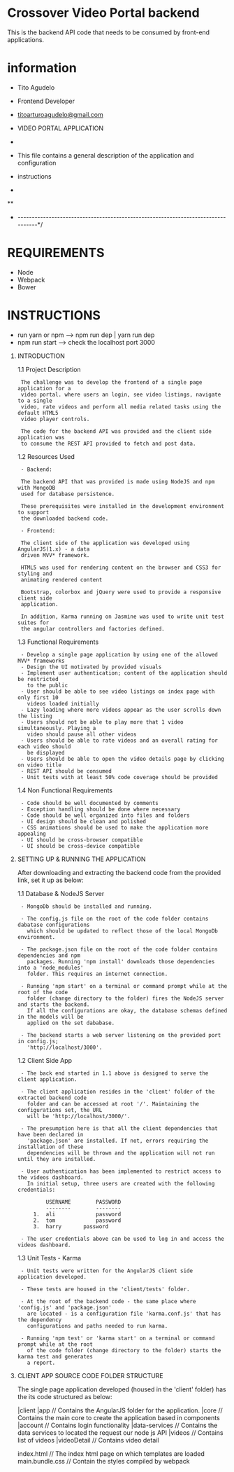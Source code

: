 # Crossover Video Portal backend
This is the backend API code that needs to be consumed by front-end applications.

# information
* Tito Agudelo
* Frontend Developer
* titoarturoagudelo@gmail.com

* VIDEO PORTAL APPLICATION
*
* This file contains a general description of the application and configuration
* instructions
*
**
* ---------------------------------------------------------------------------------*/

# REQUIREMENTS
* Node
* Webpack
* Bower

# INSTRUCTIONS
* run yarn or npm --> npm run dep | yarn run dep
* npm run start --> check the localhost port 3000

1. INTRODUCTION

	1.1 Project Description

		The challenge was to develop the frontend of a single page application for a
		video portal. where users an login, see video listings, navigate to a single
		video, rate videos and perform all media related tasks using the default HTML5
		video player controls.

		The code for the backend API was provided and the client side application was
		to consume the REST API provided to fetch and post data.

	1.2 Resources Used

		- Backend:

		The backend API that was provided is made using NodeJS and npm with MongoDB
		used for database persistence.

		These prerequisites were installed in the development environment to support
		the downloaded backend code.

		- Frontend:

		The client side of the application was developed using AngularJS(1.x) - a data
		driven MVV* framework.

		HTML5 was used for rendering content on the browser and CSS3 for styling and
		animating rendered content

		Bootstrap, colorbox and jQuery were used to provide a responsive client side
		application.

		In addition, Karma running on Jasmine was used to write unit test suites for
		the angular controllers and factories defined.

	1.3 Functional Requirements

		- Develop a single page application by using one of the allowed MVV* frameworks
		- Design the UI motivated by provided visuals
		- Implement user authentication; content of the application should be restricted
		  to the public
		- User should be able to see video listings on index page with only first 10
		  videos loaded initially
		- Lazy loading where more videos appear as the user scrolls down the listing
		- Users should not be able to play more that 1 video simultaneously. Playing a
		  video should pause all other videos
		- Users should be able to rate videos and an overall rating for each video should
		  be displayed
		- Users should be able to open the video details page by clicking on video title
		- REST API should be consumed
		- Unit tests with at least 50% code coverage should be provided

	1.4 Non Functional Requirements

		- Code should be well documented by comments
		- Exception handling should be done where necessary
		- Code should be well organized into files and folders
		- UI design should be clean and polished
		- CSS animations should be used to make the application more appealing
		- UI should be cross-browser compatible
		- UI should be cross-device compatible


2. SETTING UP & RUNNING THE APPLICATION

	After downloading and extracting the backend code from the provided link, set it up as
	below:

	1.1 Database & NodeJS Server

		- MongoDb should be installed and running.

		- The config.js file on the root of the code folder contains dabatase configurations
		  which should be updated to reflect those of the local MongoDb environment.

		- The package.json file on the root of the code folder contains dependencies and npm
		  packages. Running 'npm install' downloads those dependencies into a 'node_modules'
		  folder. This requires an internet connection.

		- Running 'npm start' on a terminal or command prompt while at the root of the code
		  folder (change directory to the folder) fires the NodeJS server and starts the backend.
		  If all the configurations are okay, the database schemas defined in the models will be
		  applied on the set dababase.

		- The backend starts a web server listening on the provided port in config.js;
		  'http://localhost/3000'.

	1.2 Client Side App

		- The back end started in 1.1 above is designed to serve the client application.

		- The client application resides in the 'client' folder of the extracted backend code
		  folder and can be accessed at root '/'. Maintaining the configurations set, the URL
		  will be 'http://localhost/3000/'.

		- The presumption here is that all the client dependencies that have been declared in
		  'package.json' are installed. If not, errors requiring the installation of these
		  dependencies will be thrown and the application will not run until they are installed.

		- User authentication has been implemented to restrict access to the videos dashboard.
		  In initial setup, three users are created with the following credentials:

		  		USERNAME		PASSWORD
				--------		--------
			1.	ali 			password
			2.	tom 			password
			3.	harry 		password

		- The user credentials above can be used to log in and access the videos dashboard.

	1.3 Unit Tests - Karma

		- Unit tests were written for the AngularJS client side application developed.

		- These tests are housed in the 'client/tests' folder.

		- At the root of the backend code - the same place where 'config.js' and 'package.json'
		  are located - is a configuration file 'karma.conf.js' that has the dependency
		  configurations and paths needed to run karma.

		- Running 'npm test' or 'karma start' on a terminal or command prompt while at the root
		  of the code folder (change directory to the folder) starts the karma test and generates
		  a report.


3. CLIENT APP SOURCE CODE FOLDER STRUCTURE

	The single page application developed (housed in the 'client' folder) has the its code structured
	as below:

	|client
			|app 	// Contains the AngularJS folder for the application.
        |core // Contains the main core to create the application based in components
        |account // Contains login functionality
        |data-services // Contains the data services to located the request our node js API
        |videos // Contains list of videos
        |videoDetail // Contains video detail

      index.html 		// The index html page on which templates are loaded
      main.bundle.css // Contain the styles compiled by webpack

